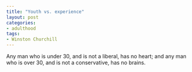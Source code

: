 ```yaml
---
title: "Youth vs. experience"
layout: post
categories:
- adulthood
tags:
- Winston Churchill
---
```


Any man who is under 30, and is not a liberal, has no heart; and any man who is over 30, and is not a conservative, has no brains.
